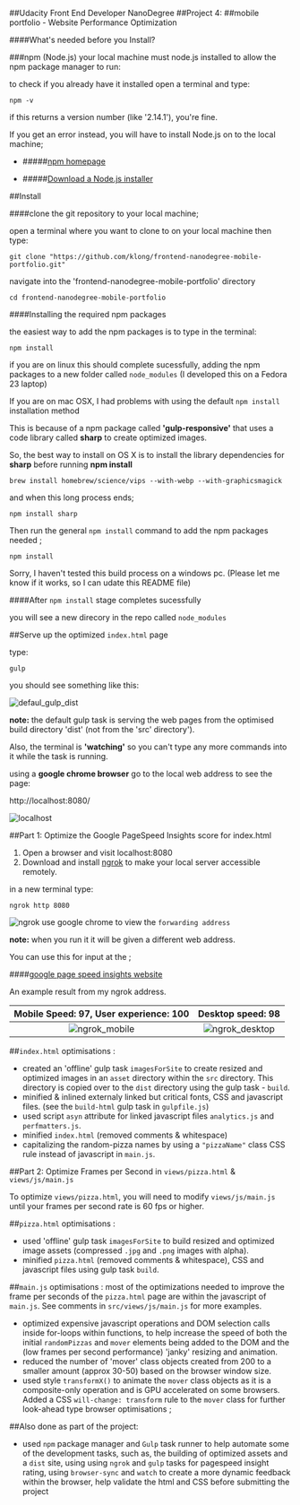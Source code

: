 ##Udacity Front End Developer NanoDegree
##Project 4:
##mobile portfolio - Website Performance Optimization

####What's needed before you Install?

###npm (Node.js)
your local machine must node.js installed to allow the npm package manager to run:

to check if you already have it installed open a terminal and type:

`npm -v`

 if this returns a version number (like '2.14.1'), you're fine.

 If you get an error instead,  you will have to install Node.js on to the local machine;

* #####[npm homepage](https://www.npmjs.com/)

* #####[Download a Node.js installer](https://nodejs.org/en/download/)


##Install

####clone the git repository to your local machine;

open a terminal where you want to clone to on your local machine
then type:

`git clone "https://github.com/klong/frontend-nanodegree-mobile-portfolio.git"`

navigate into the 'frontend-nanodegree-mobile-portfolio' directory

`cd frontend-nanodegree-mobile-portfolio`

####Installing the required npm packages

the easiest way to add the npm packages is to type in the terminal:

`npm install`

if you are on linux this should complete sucessfully, adding the npm packages to a new folder called `node_modules`
(I developed this on a Fedora 23 laptop)

If you are on mac OSX, I had problems with using the default `npm install` installation method

This is because of a npm package called **'gulp-responsive'** that uses a code library called **sharp** to create optimized images.

So, the best way to install on OS X is to install the library dependencies for **sharp** before running **npm install**

`brew install homebrew/science/vips --with-webp --with-graphicsmagick`

and when this long process ends;

`npm install sharp`

Then run the general `npm install` command to add the npm packages needed ;

`npm install`

Sorry, I haven't tested this build process on a windows pc. (Please let me know if it works, so I can udate this README file)

####After `npm install`  stage completes sucessfully

you will see a new direcory in the repo called `node_modules`

##Serve up the optimized `index.html` page

type:

`gulp`

you should see something like this:

![defaul_gulp_dist](https://cloud.githubusercontent.com/assets/131895/12380742/401b381e-bd72-11e5-804b-cf34ddb6f1b5.png)

**note:** the default gulp task is serving the web pages from the optimised build directory 'dist' (not from the 'src' directory').

Also, the terminal is **'watching'** so you can't type any more commands into it while the task is running.

using a **google chrome browser** go to the local web address to see the page:

http://localhost:8080/

![localhost](https://cloud.githubusercontent.com/assets/131895/12380487/0079dec8-bd6c-11e5-84f5-bc5b84b88b9f.png)


##Part 1: Optimize the Google PageSpeed Insights score for index.html

1. Open a browser and visit localhost:8080
1. Download and install [ngrok](https://ngrok.com/) to make your local server accessible remotely.

  in a new terminal type:

  `ngrok http 8080`

![ngrok](https://cloud.githubusercontent.com/assets/131895/12380574/dce9dba0-bd6d-11e5-8f7a-be409dff8072.png)
use google chrome to view the `forwarding address`

**note:** when you run it it will be given a different web address.

You can use this for input at the ;

####[google page speed insights website](https://developers.google.com/speed/pagespeed/insights/)

An example result from my ngrok address.

Mobile Speed: ****97****, User experience: 100          |  Desktop speed: ****98****
:-------------------------:|:-------------------------:
![ngrok_mobile](https://cloud.githubusercontent.com/assets/131895/12380670/68335d56-bd70-11e5-9eb4-963b109683ba.png)  |  ![ngrok_desktop](https://cloud.githubusercontent.com/assets/131895/12380669/681dc2b6-bd70-11e5-849c-4e82493b5996.png)

##`index.html` optimisations :

* created an 'offline' gulp task `imagesForSite` to create resized and optimized images in an `asset` directory within the `src` directory. This directory is copied over to the `dist` directory using the gulp task - `build`.
* minified & inlined externaly linked but critical fonts, CSS and javascript files. (see the `build-html` gulp task in `gulpfile.js`)
* used script `asyn` attribute for linked javascript files `analytics.js` and `perfmatters.js`.
* minified `index.html` (removed comments & whitespace)
* capitalizing the random-pizza names by using a `"pizzaName"` class CSS rule instead of javascript in `main.js`.


##Part 2: Optimize Frames per Second in `views/pizza.html` & `views/js/main.js`

To optimize `views/pizza.html`, you will need to modify `views/js/main.js` until your frames per second rate is 60 fps or higher.

##`pizza.html` optimisations :
* used 'offline' gulp task `imagesForSite` to build resized and optimized image assets (compressed `.jpg` and `.png` images with alpha).
* minified `pizza.html` (removed comments & whitespace), CSS and javascript files using gulp task `build`.

##`main.js` optimisations :
most of the optimizations needed to improve the frame per seconds of the `pizza.html` page are within the javascript of `main.js`. See comments in `src/views/js/main.js` for more examples.

* optimized expensive javascript operations and DOM selection calls inside for-loops within functions, to help increase the speed of both the initial `randomPizzas` and `mover` elements being added to the DOM and the  (low frames per second performance) 'janky' resizing and animation.
* reduced the number of 'mover' class objects created from 200 to a smaller amount (approx 30-50) based on the browser window size.
* used style `transformX()` to animate the `mover` class objects as it is a composite-only operation and is GPU accelerated on some browsers. Added a CSS `will-change: transform` rule to the `mover` class for further look-ahead type browser optimisations ;

##Also done as part of the project:
* used `npm` package manager and `Gulp` task runner to help automate some of the development tasks, such as, the building of optimized assets and a `dist` site, using using `ngrok` and `gulp` tasks for pagespeed insight rating, using `browser-sync` and `watch` to create a more dynamic feedback within the browser, help validate the html and CSS before submitting the project
